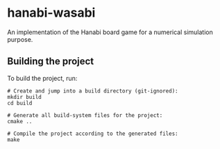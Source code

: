 # hanabi-wasabi
An implementation of the Hanabi board game for a numerical simulation purpose.

## Building the project

To build the project, run:

```
# Create and jump into a build directory (git-ignored):
mkdir build
cd build

# Generate all build-system files for the project:
cmake ..

# Compile the project according to the generated files:
make
```
